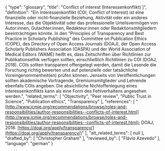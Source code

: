 {
    "type": "glossary",
    "title": "Conflict of interest (Interessenkonflikt) ]",
    "definition": "Ein Interessenkonflikt (COI, Conflict of Interest) ist eine finanzielle oder nicht-finanzielle Beziehung, Aktivität oder ein anderes Interesse, das die Objektivität oder das professionelle Urteilsvermögen von Autor:innen, Gutachter:innen, Redakteur:innen oder Redaktionsmitgliedern beeinträchtigen könnte. In den “Principles of Transparency and Best Practice in Scholarly Publishing” des Committee on Publication Ethics (COPE), des Directory of Open Access Journals (DOAJ), der Open Access Scholarly Publishers Association (OASPA) und der World Association of Medical Editors (WAME) heißt es, dass Zeitschriften über Richtlinien zur Publikationsethik verfügen sollten, einschließlich Richtlinien zu COI (DOAJ, 2018). COIs sollten transparent offengelegt werden, damit die Lesende die Forschung richtig bewerten und auf potenzielle oder tatsächliche Voreingenommenheit(en) prüfen können. Jenseits von Veröffentlichungen sollten akademische Vortragende, Gremiumsmitglieder und Lehrende ebenfalls COIs angeben. Die absichtliche Nichtoffenlegung eines Interessenkonflikts kann als eine Form des Fehlverhaltens angesehen werden.",
    "related_terms": [
        "Objectivity",
        "Peer review",
        "Public Trust in Science",
        "Publication ethics",
        "Transparency"
    ],
    "references": [
        "[http://www.icmje.org/recommendations/browse/roles-and-responsibilities/author-responsibilities--conflicts-of-interest.html](http://www.icmje.org/recommendations/browse/roles-and-responsibilities/author-responsibilities--conflicts-of-interest.html); DOAJ, 2018: [https://doaj.org/apply/transparency/](https://doaj.org/apply/transparency/)"
    ],
    "alt_related_terms": [
        null
    ],
    "drafted_by": [
        "Christopher Graham"
    ],
    "reviewed_by": [
        "Flávio Azevedo"
    ],
    "language": "german"
}